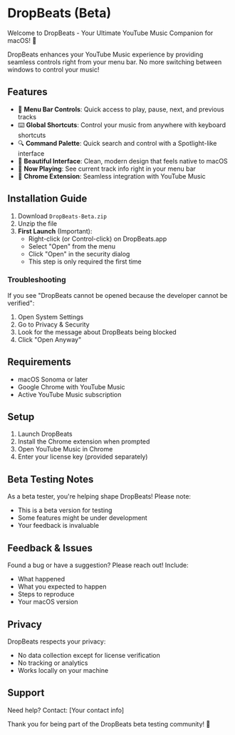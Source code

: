 # DropBeats (Beta)

Welcome to DropBeats - Your Ultimate YouTube Music Companion for macOS! 🎵

DropBeats enhances your YouTube Music experience by providing seamless controls right from your menu bar. No more switching between windows to control your music!

## Features

- 🎯 **Menu Bar Controls**: Quick access to play, pause, next, and previous tracks
- ⌨️ **Global Shortcuts**: Control your music from anywhere with keyboard shortcuts
- 🔍 **Command Palette**: Quick search and control with a Spotlight-like interface
- 🎨 **Beautiful Interface**: Clean, modern design that feels native to macOS
- 🎵 **Now Playing**: See current track info right in your menu bar
- 🔄 **Chrome Extension**: Seamless integration with YouTube Music

## Installation Guide

1. Download `DropBeats-Beta.zip`
2. Unzip the file
3. **First Launch** (Important):
   - Right-click (or Control-click) on DropBeats.app
   - Select "Open" from the menu
   - Click "Open" in the security dialog
   - This step is only required the first time

### Troubleshooting

If you see "DropBeats cannot be opened because the developer cannot be verified":
1. Open System Settings
2. Go to Privacy & Security
3. Look for the message about DropBeats being blocked
4. Click "Open Anyway"

## Requirements

- macOS Sonoma or later
- Google Chrome with YouTube Music
- Active YouTube Music subscription

## Setup

1. Launch DropBeats
2. Install the Chrome extension when prompted
3. Open YouTube Music in Chrome
4. Enter your license key (provided separately)

## Beta Testing Notes

As a beta tester, you're helping shape DropBeats! Please note:
- This is a beta version for testing
- Some features might be under development
- Your feedback is invaluable

## Feedback & Issues

Found a bug or have a suggestion? Please reach out! Include:
- What happened
- What you expected to happen
- Steps to reproduce
- Your macOS version

## Privacy

DropBeats respects your privacy:
- No data collection except for license verification
- No tracking or analytics
- Works locally on your machine

## Support

Need help? Contact: [Your contact info]

Thank you for being part of the DropBeats beta testing community! 🎉 